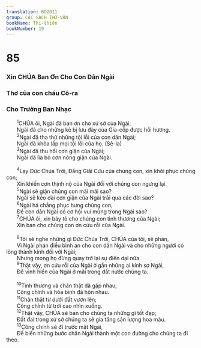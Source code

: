 ```yaml
---
translation: BD2011
group: CÁC SÁCH THƠ-VĂN
bookName: Thi-thiên 
bookNumber: 19
---
```


<div class="title"><h1>85</h1><h3>Xin CHÚA Ban Ơn Cho Con Dân Ngài</h3><h3>Thơ của con cháu Cô-ra</h3><h3>Cho Trưởng Ban Nhạc</h3></div>
<span class="verse thi_85_1">  <sup>1</sup>CHÚA ôi, Ngài đã ban ơn cho xứ sở của Ngài;<br/>  Ngài đã cho những kẻ bị lưu đày của Gia-cốp được hồi hương.<br/></span>
<span class="verse thi_85_2">  <sup>2</sup>Ngài đã tha thứ những tội lỗi của con dân Ngài;<br/>  Ngài đã khỏa lấp mọi tội lỗi của họ. (Sê-la)<br/></span>
<span class="verse thi_85_3">  <sup>3</sup>Ngài đã thu hồi cơn giận của Ngài;<br/>  Ngài đã lìa bỏ cơn nóng giận của Ngài.<br/><br/></span>
<span class="verse thi_85_4">  <sup>4</sup>Lạy Ðức Chúa Trời, Ðấng Giải Cứu của chúng con, xin khôi phục chúng con;<br/>  Xin khiến cơn thịnh nộ của Ngài đối với chúng con ngưng lại.<br/></span>
<span class="verse thi_85_5">  <sup>5</sup>Ngài sẽ giận chúng con mãi mãi sao?<br/>  Ngài sẽ kéo dài cơn giận của Ngài trải qua các đời sao?<br/></span>
<span class="verse thi_85_6">  <sup>6</sup>Ngài há chẳng phục hưng chúng con,<br/>  Ðể con dân Ngài có cơ hội vui mừng trong Ngài sao?<br/></span>
<span class="verse thi_85_7">  <sup>7</sup>CHÚA ôi, xin bày tỏ cho chúng con tình thương của Ngài;<br/>  Xin ban cho chúng con ơn cứu rỗi của Ngài.<br/><br/></span>
<span class="verse thi_85_8">  <sup>8</sup>Tôi sẽ nghe những gì Ðức Chúa Trời, CHÚA của tôi, sẽ phán,<br/>  Vì Ngài phán điều bình an cho con dân Ngài và cho những người có lòng thành kính đối với Ngài;<br/>  Nhưng mong họ đừng quay trở lại sự điên dại nữa.<br/></span>
<span class="verse thi_85_9">  <sup>9</sup>Thật vậy, ơn cứu rỗi của Ngài ở gần những ai kính sợ Ngài,<br/>  Ðể vinh hiển của Ngài ở mãi trong đất nước chúng ta.<br/><br/></span>
<span class="verse thi_85_10">  <sup>10</sup>Tình thương và chân thật đã gặp nhau;<br/>  Công chính và hòa bình đã hôn nhau.<br/></span>
<span class="verse thi_85_11">  <sup>11</sup>Chân thật từ dưới đất vươn lên;<br/>  Công chính từ trời cao nhìn xuống.<br/></span>
<span class="verse thi_85_12">  <sup>12</sup>Thật vậy, CHÚA sẽ ban cho chúng ta những gì tốt đẹp;<br/>  Ðất đai trong xứ sở chúng ta sẽ gia tăng sản lượng hoa màu.<br/></span>
<span class="verse thi_85_13">  <sup>13</sup>Công chính sẽ đi trước mặt Ngài,<br/>  Ðể biến những bước chân Ngài thành một con đường cho chúng ta đi theo.<br/></span>
